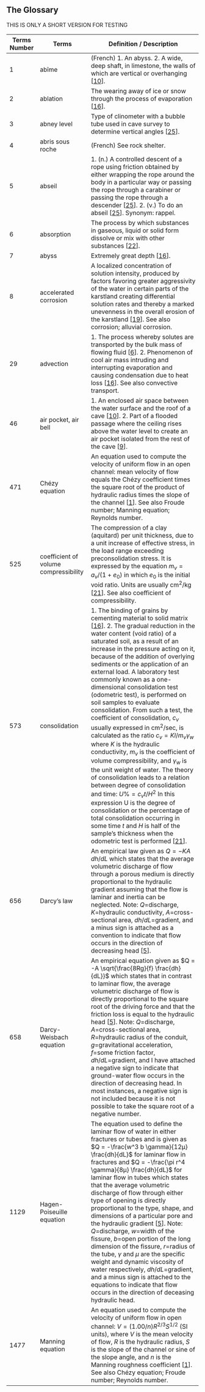 ## The Glossary

THIS IS ONLY A SHORT VERSION FOR TESTING

| Terms Number | Terms | Definition / Description |
| ------------ | ----- | ------------------------ |
| 1 | abîme | (French)  1. An abyss.  2. A wide, deep shaft, in limestone, the walls of which are vertical or overhanging [[10](#ref10)]. |
| 2 | ablation | The wearing away of ice or snow through the process of evaporation [[16](#ref16)]. |
| 3 | abney level | Type of clinometer with a bubble tube used in cave survey to determine vertical angles [[25](#ref25)]. |
| 4 | abris sous roche | (French) See rock shelter. |
| 5 | abseil | 1.  (n.) A controlled descent of a rope using friction obtained by either wrapping the rope around the body in a particular way or passing the rope through a carabiner or passing the rope through a descender [[25](#ref25)].  2. (v.) To do an abseil [[25](#ref25)].  Synonym: rappel.  |
| 6 | absorption | The process by which substances in gaseous, liquid or solid form dissolve or mix with other substances [[22](#ref22)]. |
| 7 | abyss | Extremely great depth [[16](#ref16)]. |
| 8 | accelerated corrosion | A localized concentration of solution intensity, produced by factors favoring greater aggressivity of the water in certain parts of the karstland creating differential solution rates and thereby a marked unevenness in the overall erosion of the karstland [[19](#ref19)]. See also corrosion; alluvial corrosion.  |
| 29 | advection | 1. The process whereby solutes are transported by the bulk mass of flowing fluid [[6](#ref6)].  2. Phenomenon of cool air mass intruding and interrupting evaporation and causing condensation due to heat loss [[16](#ref16)]. See also convective transport. |
| 46 | air pocket, air bell | 1. An enclosed air space between the water surface and the roof of a cave [[10](#ref10)]. 2. Part of a flooded passage where the ceiling rises above the water level to create an air pocket isolated from the rest of the cave [[9](#ref9)]. |
| 471 | Chézy equation | An equation used to compute the velocity of uniform flow in an open channel: mean velocity of flow equals the Chézy coefficient times the square root of the product of hydraulic radius times the slope of the channel [[1](#ref1)].  See also Froude number; Manning equation; Reynolds number. |
| 525 | coefficient of volume compressibility | The compression of a clay (aquitard) per unit thickness, due to a unit increase of effective stress, in the load range exceeding preconsolidation stress. It is expressed by the equation $m_v = a_v / (1 + e_0)$ in which $e_0$ is the initial void ratio. Units are usually cm<sup>2</sup>/kg [[21](#ref21)]. See also coefficient of compressibility. |
| 573 | consolidation | 1. The binding of grains by cementing material to solid matrix [[16](#ref16)].  2. The gradual reduction in the water content (void ratio) of a saturated soil, as a result of an increase in the pressure acting on it, because of the addition of overlying sediments or the application of an external load.  A laboratory test commonly known as a one-dimensional consolidation test (odometric test), is performed on soil samples to evaluate consolidation.  From such a test, the coefficient of consolidation, $c_v$ usually expressed in cm<sup>2</sup>/sec, is calculated as the ratio $c_v = K l / m_v \gamma_w$ where $K$ is the hydraulic conductivity, $m_v$ is the coefficient of volume compressibility, and $\gamma_w$ is the unit weight of water. The theory of consolidation leads to a relation between degree of consolidation and time: $U\% = c_v t / H^2$ In this expression U is the degree of consolidation or the percentage of total consolidation occurring in some time $t$ and $H$ is half of the sample’s thickness when the odometric test is performed [[21](#ref21)]. |
| 656 | Darcy’s law | An empirical law given as $Q = -KA\, dh/dL$ which states that the average volumetric discharge of flow through a porous medium is directly proportional to the hydraulic gradient assuming that the flow is laminar and inertia can be neglected.  Note: $Q$=discharge, $K$=hydraulic conductivity, $A$=cross-sectional area, $dh/dL$=gradient, and a minus sign is attached as a convention to indicate that flow occurs in the direction of decreasing head [[5](#ref5)]. |
| 658 | Darcy-Weisbach equation | An empirical equation given as $Q = -A \sqrt{\frac{8Rg}{f} \frac{dh}{dL}}$ which states that in contrast to laminar flow, the average volumetric discharge of flow is directly proportional to the square root of the driving force and that the friction loss is equal to the hydraulic head [[5](#ref5)].  Note: $Q$=discharge, $A$=cross-sectional area, $R$=hydraulic radius of the conduit, $g$=gravitational acceleration, $f$=some friction factor, $dh/dL$=gradient, and I have attached a negative sign to indicate that ground-water flow occurs in the direction of decreasing head.  In most instances, a negative sign is not included because it is not possible to take the square root of a negative number. |
| 1129 | Hagen-Poiseuille equation | The equation used to define the laminar flow of water in either fractures or tubes and is given as $Q = -\frac{w^3 b \gamma}{12µ} \frac{dh}{dL}$ for laminar flow in fractures and $Q = -\frac{\pi r^4 \gamma}{8µ} \frac{dh}{dL}$ for laminar flow in tubes which states that the average volumetric discharge of flow through either type of opening is directly proportional to the type, shape, and dimensions of a particular pore and the hydraulic gradient [[5](#ref5)].  Note: $Q$=discharge, $w$=width of the fissure, $b$=open portion of the long dimension of the fissure, $r$=radius of the tube, $γ$ and $µ$ are the specific weight and dynamic viscosity of water respectively, $dh/dL$=gradient, and a minus sign is attached to the equations to indicate that flow occurs in the direction of deceasing hydraulic head. |
| 1477 | Manning equation | An equation used to compute the velocity of uniform flow in open channel: $V=(1.00/n) R^{2/3} S^{1/2}$ (SI units), where $V$ is the mean velocity of flow, $R$ is the hydraulic radius, $S$ is the slope of the channel or sine of the slope angle, and $n$ is the Manning roughness coefficient [[1](#ref1)].  See also Chézy equation; Froude number; Reynolds number. |

